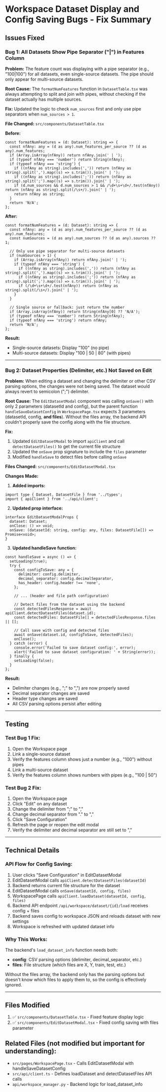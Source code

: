 # Workspace Dataset Display and Config Saving Bugs - Fix Summary

## Issues Fixed

### Bug 1: All Datasets Show Pipe Separator ("|") in Features Column
**Problem:** The feature count was displaying with a pipe separator (e.g., "100|100") for all datasets, even single-source datasets. The pipe should only appear for multi-source datasets.

**Root Cause:** The `formatNumFeatures` function in `DatasetTable.tsx` was always attempting to split and join with pipes, without checking if the dataset actually has multiple sources.

**Fix:** Updated the logic to check `num_sources` first and only use pipe separators when `num_sources > 1`.

**File Changed:** `src/components/DatasetTable.tsx`

**Before:**
```tsx
const formatNumFeatures = (d: Dataset): string => {
  const nfAny: any = (d as any).num_features_per_source ?? (d as any).num_features;
  if (Array.isArray(nfAny)) return nfAny.join(' | ');
  if (typeof nfAny === 'number') return String(nfAny);
  if (typeof nfAny === 'string') {
    if ((nfAny as string).includes(',')) return (nfAny as string).split(',').map((s) => s.trim()).join(' | ');
    if ((nfAny as string).includes(';')) return (nfAny as string).split(';').map((s) => s.trim()).join(' | ');
    if (d.num_sources && d.num_sources > 1 && /\d+\s+\d+/.test(nfAny)) return (nfAny as string).split(/\s+/).join(' | ');
    return nfAny as string;
  }
  return 'N/A';
};
```

**After:**
```tsx
const formatNumFeatures = (d: Dataset): string => {
  const nfAny: any = (d as any).num_features_per_source ?? (d as any).num_features;
  const numSources = (d as any).num_sources ?? (d as any).sources ?? 1;

  // Only use pipe separator for multi-source datasets
  if (numSources > 1) {
    if (Array.isArray(nfAny)) return nfAny.join(' | ');
    if (typeof nfAny === 'string') {
      if ((nfAny as string).includes(',')) return (nfAny as string).split(',').map((s) => s.trim()).join(' | ');
      if ((nfAny as string).includes(';')) return (nfAny as string).split(';').map((s) => s.trim()).join(' | ');
      if (/\d+\s+\d+/.test(nfAny)) return (nfAny as string).split(/\s+/).join(' | ');
    }
  }

  // Single source or fallback: just return the number
  if (Array.isArray(nfAny)) return String(nfAny[0] ?? 'N/A');
  if (typeof nfAny === 'number') return String(nfAny);
  if (typeof nfAny === 'string') return nfAny;
  return 'N/A';
};
```

**Result:**
- Single-source datasets: Display "100" (no pipe)
- Multi-source datasets: Display "100 | 50 | 80" (with pipes)

---

### Bug 2: Dataset Properties (Delimiter, etc.) Not Saved on Edit
**Problem:** When editing a dataset and changing the delimiter or other CSV parsing options, the changes were not being saved. The dataset would always revert to semicolon (";") delimiter.

**Root Cause:** The `EditDatasetModal` component was calling `onSave()` with only 2 parameters (datasetId and config), but the parent function `handleSaveDatasetConfig` in `WorkspacePage.tsx` expects 3 parameters (datasetId, config, **and files**). Without the files array, the backend API couldn't properly save the config along with the file structure.

**Fix:**
1. Updated `EditDatasetModal` to import `apiClient` and call `detectDatasetFiles()` to get the current file structure
2. Updated the `onSave` prop signature to include the `files` parameter
3. Modified `handleSave` to detect files before calling `onSave`

**Files Changed:** `src/components/EditDatasetModal.tsx`

**Changes Made:**

1. **Added imports:**
```tsx
import type { Dataset, DatasetFile } from '../types';
import { apiClient } from '../api/client';
```

2. **Updated prop interface:**
```tsx
interface EditDatasetModalProps {
  dataset: Dataset;
  onClose: () => void;
  onSave: (datasetId: string, config: any, files: DatasetFile[]) => Promise<void>;
}
```

3. **Updated handleSave function:**
```tsx
const handleSave = async () => {
  setLoading(true);
  try {
    const configToSave: any = {
      delimiter: config.delimiter,
      decimal_separator: config.decimalSeparator,
      has_header: config.header !== 'none',
    };

    // ... (header and file path configuration)

    // Detect files from the dataset using the backend
    const detectedFilesResponse = await apiClient.detectDatasetFiles(dataset.id);
    const detectedFiles: DatasetFile[] = detectedFilesResponse.files || [];

    // Call save with config and detected files
    await onSave(dataset.id, configToSave, detectedFiles);
    onClose();
  } catch (error) {
    console.error('Failed to save dataset config:', error);
    alert('Failed to save dataset configuration: ' + String(error));
  } finally {
    setLoading(false);
  }
};
```

**Result:**
- Delimiter changes (e.g., ";" to ",") are now properly saved
- Decimal separator changes are saved
- Header type changes are saved
- All CSV parsing options persist after editing

---

## Testing

### Test Bug 1 Fix:
1. Open the Workspace page
2. Link a single-source dataset
3. Verify the features column shows just a number (e.g., "100") without pipes
4. Link a multi-source dataset
5. Verify the features column shows numbers with pipes (e.g., "100 | 50")

### Test Bug 2 Fix:
1. Open the Workspace page
2. Click "Edit" on any dataset
3. Change the delimiter from ";" to ","
4. Change decimal separator from "." to ","
5. Click "Save Configuration"
6. Refresh the page or reopen the edit modal
7. Verify the delimiter and decimal separator are still set to ","

---

## Technical Details

### API Flow for Config Saving:
1. User clicks "Save Configuration" in EditDatasetModal
2. EditDatasetModal calls `apiClient.detectDatasetFiles(datasetId)`
3. Backend returns current file structure for the dataset
4. EditDatasetModal calls `onSave(datasetId, config, files)`
5. WorkspacePage calls `apiClient.loadDataset(datasetId, config, files)`
6. Backend API endpoint `/api/workspace/dataset/{id}/load` receives config + files
7. Backend saves config to workspace JSON and reloads dataset with new settings
8. Workspace is refreshed with updated dataset info

### Why This Works:
The backend's `load_dataset_info` function needs both:
- **config**: CSV parsing options (delimiter, decimal_separator, etc.)
- **files**: File structure (which files are X, Y, train, test, etc.)

Without the files array, the backend only has the parsing options but doesn't know which files to apply them to, so the config is effectively ignored.

---

## Files Modified

1. ✅ `src/components/DatasetTable.tsx` - Fixed feature display logic
2. ✅ `src/components/EditDatasetModal.tsx` - Fixed config saving with files parameter

## Related Files (not modified but important for understanding):
- `src/pages/WorkspacePage.tsx` - Calls EditDatasetModal with handleSaveDatasetConfig
- `src/api/client.ts` - Defines loadDataset and detectDatasetFiles API calls
- `api/workspace_manager.py` - Backend logic for load_dataset_info
